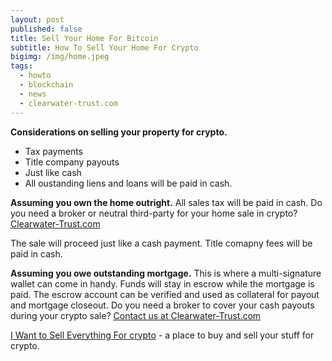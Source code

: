 ```yaml
---
layout: post
published: false
title: Sell Your Home For Bitcoin
subtitle: How To Sell Your Home For Crypto
bigimg: /img/home.jpeg
tags:
  - howto
  - blockchain
  - news
  - clearwater-trust.com
---
```

**Considerations on selling your property for crypto.**
- Tax payments
- Title company payouts
- Just like cash
- All oustanding liens and loans will be paid in cash.

**Assuming you own the home outright.**
All sales tax will be paid in cash. Do you need a broker or neutral third-party for your home sale in crypto? [Clearwater-Trust.com](https://clearwater-trust.com)

The sale will proceed just like a cash payment. Title comapny fees will be paid in cash.

**Assuming you owe outstanding mortgage.**
This is where a multi-signature wallet can come in handy. Funds will stay in escrow while the mortgage is paid. The escrow account can be verified and used as collateral for payout and mortgage closeout. Do you need a broker to cover your cash payouts during your crypto sale? [Contact us at Clearwater-Trust.com](https://clearwater-trust.com)

[I Want to Sell Everything For crypto](https://pepper.works) - a place to buy and sell your stuff for crypto.
